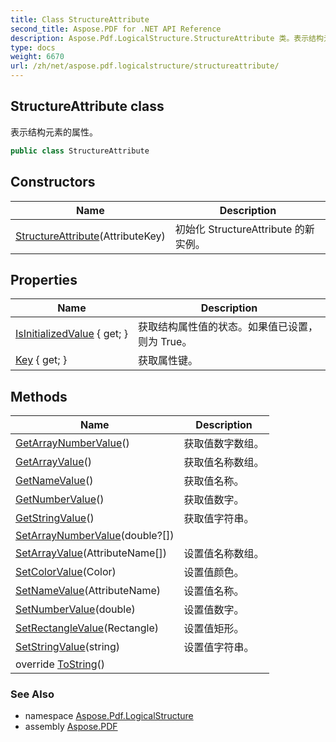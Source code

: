 ```yaml
---
title: Class StructureAttribute
second_title: Aspose.PDF for .NET API Reference
description: Aspose.Pdf.LogicalStructure.StructureAttribute 类。表示结构元素的属性
type: docs
weight: 6670
url: /zh/net/aspose.pdf.logicalstructure/structureattribute/
---
```

## StructureAttribute class

表示结构元素的属性。

```csharp
public class StructureAttribute
```

## Constructors

| Name | Description |
| --- | --- |
| [StructureAttribute](structureattribute/)(AttributeKey) | 初始化 StructureAttribute 的新实例。 |

## Properties

| Name | Description |
| --- | --- |
| [IsInitializedValue](../../aspose.pdf.logicalstructure/structureattribute/isinitializedvalue/) { get; } | 获取结构属性值的状态。如果值已设置，则为 True。 |
| [Key](../../aspose.pdf.logicalstructure/structureattribute/key/) { get; } | 获取属性键。 |

## Methods

| Name | Description |
| --- | --- |
| [GetArrayNumberValue](../../aspose.pdf.logicalstructure/structureattribute/getarraynumbervalue/)() | 获取值数字数组。 |
| [GetArrayValue](../../aspose.pdf.logicalstructure/structureattribute/getarrayvalue/)() | 获取值名称数组。 |
| [GetNameValue](../../aspose.pdf.logicalstructure/structureattribute/getnamevalue/)() | 获取值名称。 |
| [GetNumberValue](../../aspose.pdf.logicalstructure/structureattribute/getnumbervalue/)() | 获取值数字。 |
| [GetStringValue](../../aspose.pdf.logicalstructure/structureattribute/getstringvalue/)() | 获取值字符串。 |
| [SetArrayNumberValue](../../aspose.pdf.logicalstructure/structureattribute/setarraynumbervalue/)(double?[]) |  |
| [SetArrayValue](../../aspose.pdf.logicalstructure/structureattribute/setarrayvalue/)(AttributeName[]) | 设置值名称数组。 |
| [SetColorValue](../../aspose.pdf.logicalstructure/structureattribute/setcolorvalue/)(Color) | 设置值颜色。 |
| [SetNameValue](../../aspose.pdf.logicalstructure/structureattribute/setnamevalue/)(AttributeName) | 设置值名称。 |
| [SetNumberValue](../../aspose.pdf.logicalstructure/structureattribute/setnumbervalue/)(double) | 设置值数字。 |
| [SetRectangleValue](../../aspose.pdf.logicalstructure/structureattribute/setrectanglevalue/)(Rectangle) | 设置值矩形。 |
| [SetStringValue](../../aspose.pdf.logicalstructure/structureattribute/setstringvalue/)(string) | 设置值字符串。 |
| override [ToString](../../aspose.pdf.logicalstructure/structureattribute/tostring/)() |  |

### See Also

* namespace [Aspose.Pdf.LogicalStructure](../../aspose.pdf.logicalstructure/)
* assembly [Aspose.PDF](../../)